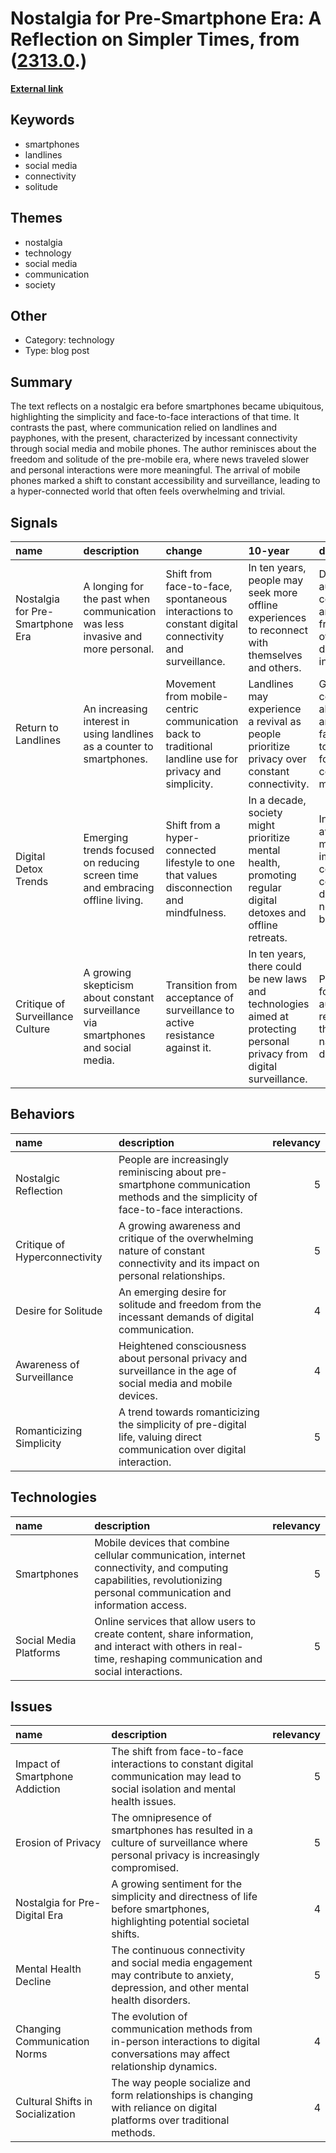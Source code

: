 # __Nostalgia for Pre-Smartphone Era: A Reflection on Simpler Times__, from ([2313.0](https://kghosh.substack.com/p/2313.0).)

__[External link](https://www.newsletter.co.uk/heritage-and-retro/retro/nostalgia-the-age-of-innocence-before-smartphones-became-endemic-3345844)__



## Keywords

* smartphones
* landlines
* social media
* connectivity
* solitude

## Themes

* nostalgia
* technology
* social media
* communication
* society

## Other

* Category: technology
* Type: blog post

## Summary

The text reflects on a nostalgic era before smartphones became ubiquitous, highlighting the simplicity and face-to-face interactions of that time. It contrasts the past, where communication relied on landlines and payphones, with the present, characterized by incessant connectivity through social media and mobile phones. The author reminisces about the freedom and solitude of the pre-mobile era, where news traveled slower and personal interactions were more meaningful. The arrival of mobile phones marked a shift to constant accessibility and surveillance, leading to a hyper-connected world that often feels overwhelming and trivial.

## Signals

| name                             | description                                                                        | change                                                                                                  | 10-year                                                                                                                | driving-force                                                                                                 |   relevancy |
|:---------------------------------|:-----------------------------------------------------------------------------------|:--------------------------------------------------------------------------------------------------------|:-----------------------------------------------------------------------------------------------------------------------|:--------------------------------------------------------------------------------------------------------------|------------:|
| Nostalgia for Pre-Smartphone Era | A longing for the past when communication was less invasive and more personal.     | Shift from face-to-face, spontaneous interactions to constant digital connectivity and surveillance.    | In ten years, people may seek more offline experiences to reconnect with themselves and others.                        | Desire for authentic connections and a break from overwhelming digital interactions.                          |           4 |
| Return to Landlines              | An increasing interest in using landlines as a counter to smartphones.             | Movement from mobile-centric communication back to traditional landline use for privacy and simplicity. | Landlines may experience a revival as people prioritize privacy over constant connectivity.                            | Growing concerns about privacy and digital fatigue leading to a preference for simpler communication methods. |           3 |
| Digital Detox Trends             | Emerging trends focused on reducing screen time and embracing offline living.      | Shift from a hyper-connected lifestyle to one that values disconnection and mindfulness.                | In a decade, society might prioritize mental health, promoting regular digital detoxes and offline retreats.           | Increased awareness of mental health impacts from constant connectivity driving the need for digital breaks.  |           5 |
| Critique of Surveillance Culture | A growing skepticism about constant surveillance via smartphones and social media. | Transition from acceptance of surveillance to active resistance against it.                             | In ten years, there could be new laws and technologies aimed at protecting personal privacy from digital surveillance. | Public demand for privacy and autonomy in response to the pervasive nature of digital tracking.               |           4 |

## Behaviors

| name                          | description                                                                                                                     |   relevancy |
|:------------------------------|:--------------------------------------------------------------------------------------------------------------------------------|------------:|
| Nostalgic Reflection          | People are increasingly reminiscing about pre-smartphone communication methods and the simplicity of face-to-face interactions. |           5 |
| Critique of Hyperconnectivity | A growing awareness and critique of the overwhelming nature of constant connectivity and its impact on personal relationships.  |           5 |
| Desire for Solitude           | An emerging desire for solitude and freedom from the incessant demands of digital communication.                                |           4 |
| Awareness of Surveillance     | Heightened consciousness about personal privacy and surveillance in the age of social media and mobile devices.                 |           4 |
| Romanticizing Simplicity      | A trend towards romanticizing the simplicity of pre-digital life, valuing direct communication over digital interaction.        |           5 |

## Technologies

| name                   | description                                                                                                                                                           |   relevancy |
|:-----------------------|:----------------------------------------------------------------------------------------------------------------------------------------------------------------------|------------:|
| Smartphones            | Mobile devices that combine cellular communication, internet connectivity, and computing capabilities, revolutionizing personal communication and information access. |           5 |
| Social Media Platforms | Online services that allow users to create content, share information, and interact with others in real-time, reshaping communication and social interactions.        |           5 |

## Issues

| name                             | description                                                                                                                       |   relevancy |
|:---------------------------------|:----------------------------------------------------------------------------------------------------------------------------------|------------:|
| Impact of Smartphone Addiction   | The shift from face-to-face interactions to constant digital communication may lead to social isolation and mental health issues. |           5 |
| Erosion of Privacy               | The omnipresence of smartphones has resulted in a culture of surveillance where personal privacy is increasingly compromised.     |           5 |
| Nostalgia for Pre-Digital Era    | A growing sentiment for the simplicity and directness of life before smartphones, highlighting potential societal shifts.         |           4 |
| Mental Health Decline            | The continuous connectivity and social media engagement may contribute to anxiety, depression, and other mental health disorders. |           5 |
| Changing Communication Norms     | The evolution of communication methods from in-person interactions to digital conversations may affect relationship dynamics.     |           4 |
| Cultural Shifts in Socialization | The way people socialize and form relationships is changing with reliance on digital platforms over traditional methods.          |           4 |